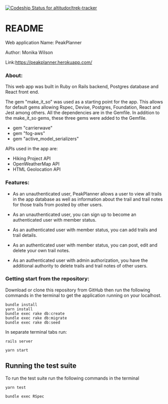 [![Codeship Status for altitudor/trek-tracker](https://app.codeship.com/projects/e22e7670-7080-0138-fab1-16f1b1567469/status?branch=master)](https://app.codeship.com/projects/395273)

# README

Web application Name: PeakPlanner

Author: Monika Wilson

Link:https://peakplanner.herokuapp.com/

### About:

This web app was built in Ruby on Rails backend, Postgres database and React front end.

The gem "make_it_so" was used as a starting point for the app. This allows for default gems allowing Rspec, Devise, Postgres, Foundation, React and Jest among others. All the dependencies are in the Gemfile. In addition to the make_it_so gems, these three gems were added to the Gemfile.

* gem "carrierwave"
* gem "fog-aws"
* gem "active_model_serializers"

APIs used in the app are:
* Hiking Project API
* OpenWeatherMap API
* HTML Geolocation API

### Features:
* As an unauthenticated user, PeakPlanner allows a user to view all trails in the app database as well as information about the trail and trail notes for those trails from posted by other users.

* As an unauthenticated user, you can sign up to become an authenticated user with member status.

* As an authenticated user with member status, you can add trails and trail details.

* As an authenticated user with member status, you can post, edit and delete your own trail notes.

* As an authenticated user with admin authorization, you have the additional authority to delete trails and trail notes of other users.

### Getting start from the repository:
Download or clone this repository from GitHub then run the following commands in the terminal to get the application running on your localhost.
```
bundle install
yarn install
bundle exec rake db:create
bundle exec rake db:migrate
bundle exec rake db:seed
```
In separate terminal tabs run:
```
rails server
```
```
yarn start
```
## Running the test suite
To run the test suite run the following commands in the terminal
```
yarn test
```
```
bundle exec RSpec
```
